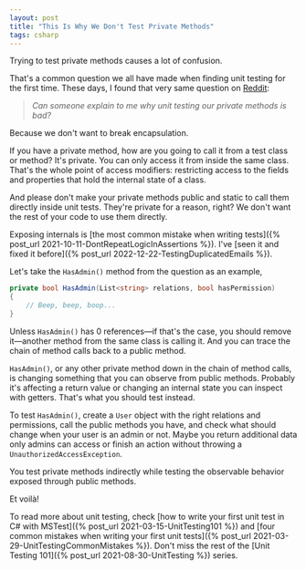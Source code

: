 ```yaml
---
layout: post
title: "This Is Why We Don't Test Private Methods"
tags: csharp
---
```


Trying to test private methods causes a lot of confusion.

That's a common question we all have made when finding unit testing for the first time. These days, I found that very same question on [Reddit](https://www.reddit.com/r/csharp/comments/1gf2r6s/trying_to_understand_why_we_dont_test_private/):

> _Can someone explain to me why unit testing our private methods is bad?_

Because we don't want to break encapsulation.

If you have a private method, how are you going to call it from a test class or method? It's private. You can only access it from inside the same class. That's the whole point of access modifiers: restricting access to the fields and properties that hold the internal state of a class.

And please don't make your private methods public and static to call them directly inside unit tests. They're private for a reason, right? We don't want the rest of your code to use them directly.

Exposing internals is [the most common mistake when writing tests]({% post_url 2021-10-11-DontRepeatLogicInAssertions %}). I've [seen it and fixed it before]({% post_url 2022-12-22-TestingDuplicatedEmails %}).

Let's take the `HasAdmin()` method from the question as an example,

```csharp
private bool HasAdmin(List<string> relations, bool hasPermission)
{
    // Beep, beep, boop...
}
```

Unless `HasAdmin()` has 0 references—if that's the case, you should remove it—another method from the same class is calling it. And you can trace the chain of method calls back to a public method.

`HasAdmin()`, or any other private method down in the chain of method calls, is changing something that you can observe from public methods. Probably it's affecting a return value or changing an internal state you can inspect with getters. That's what you should test instead.

To test `HasAdmin()`, create a `User` object with the right relations and permissions, call the public methods you have, and check what should change when your user is an admin or not. Maybe you return additional data only admins can access or finish an action without throwing a `UnauthorizedAccessException`.

You test private methods indirectly while testing the observable behavior exposed through public methods.

Et voilà!

To read more about unit testing, check [how to write your first unit test in C# with MSTest]({% post_url 2021-03-15-UnitTesting101 %}) and [four common mistakes when writing your first unit tests]({% post_url 2021-03-29-UnitTestingCommonMistakes %}). Don't miss the rest of the [Unit Testing 101]({% post_url 2021-08-30-UnitTesting %}) series.

